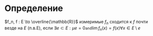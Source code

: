 # Определение 
$f_n, f : E \to \overline{\mathbb{R}}$ измеримые $f_n$ сходится к $f$ почти везде на $E$ (п.в.Е), если $\exists e \subset E: \mu e = 0 \texttt{and} \lim f_n(x) = f(x) \forall x\in E\setminus e$
